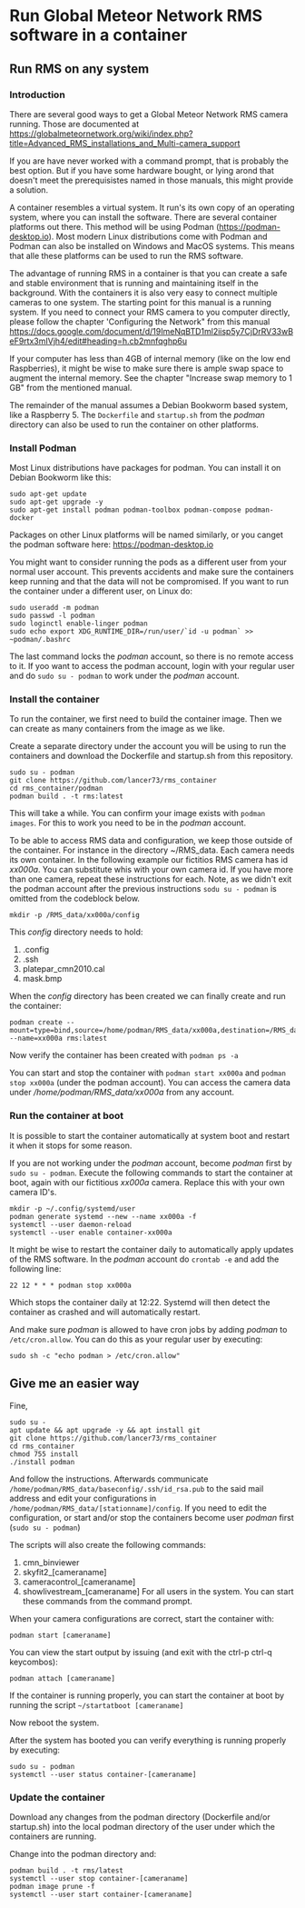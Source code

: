 # Run Global Meteor Network RMS software in a container

## Run RMS on any system

### Introduction

There are several good ways to get a Global Meteor Network RMS camera running. Those are documented at https://globalmeteornetwork.org/wiki/index.php?title=Advanced_RMS_installations_and_Multi-camera_support

If you are have never worked with a command prompt, that is probably the best option. But if you have some hardware bought, or lying arond that doesn't meet the prerequisistes named in those manuals, this might provide a solution.

A container resembles a virtual system. It run's its own copy of an operating system, where you can install the software. There are several container platforms out there. This method will be using Podman (https://podman-desktop.io). Most modern Linux distributions come with Podman and Podman can also be installed on Windows and MacOS systems. This means that alle these platforms can be used to run the RMS software.

The advantage of running RMS in a container is that you can create a safe and stable environment that is running and maintaining itself in the background. With the containers it is also very easy to connect multiple cameras to one system. The starting point for this manual is a running system. If you need to connect your RMS camera to you computer directly, please follow the chapter 'Configuring the Network" from this manual https://docs.google.com/document/d/19ImeNqBTD1ml2iisp5y7CjDrRV33wBeF9rtx3mIVjh4/edit#heading=h.cb2mnfqghp6u

If your computer has less than 4GB of internal memory (like on the low end Raspberries), it might be wise to make sure there is ample swap space to augment the internal memory. See the chapter "Increase swap memory to 1 GB" from the mentioned manual.

The remainder of the manual assumes a Debian Bookworm based system, like a Raspberry 5. The ``Dockerfile`` and ``startup.sh`` from the *podman* directory can also be used to run the container on other platforms. 


### Install Podman
Most Linux distributions have packages for podman. You can install it on Debian Bookworm like this:
```
sudo apt-get update
sudo apt-get upgrade -y
sudo apt-get install podman podman-toolbox podman-compose podman-docker
```

Packages on other Linux platforms will be named similarly, or you canget the podman software here: https://podman-desktop.io

You might want to consider running the pods as a different user from your normal user account. This prevents accidents and make sure the containers keep running and that the data will not be compromised. If you want to run the container under a different user, on Linux do:
```
sudo useradd -m podman
sudo passwd -l podman
sudo loginctl enable-linger podman
sudo echo export XDG_RUNTIME_DIR=/run/user/`id -u podman` >> ~podman/.bashrc
```
The last command locks the *podman* account, so there is no remote access to it. If yoo want to access the podman account, login with your regular user and do ``sudo su - podman`` to work under the *podman* account.

### Install the container
To run the container, we first need to build the container image. Then we can create as many containers from the image as we like. 

Create a separate directory under the account you will be using to run the containers and download the Dockerfile and startup.sh from this repository.
```
sudo su - podman
git clone https://github.com/lancer73/rms_container
cd rms_container/podman
podman build . -t rms:latest
```

This will take a while. You can confirm your image exists with ``podman images``. For this to work you need to be in the *podman* account.

To be able to access RMS data and configuration, we keep those outside of the container. For instance in the directory ~/RMS_data. Each camera needs its own container. In the following example our fictitios RMS camera has id *xx000a*. You can substitute whis with your own camera id. If you have more than one camera, repeat these instructions for each. Note, as we didn't exit the podman account after the previous instructions ``sodu su - podman`` is omitted from the codeblock below.

```
mkdir -p /RMS_data/xx000a/config
```
This *config* directory needs to hold:
1) .config
2) .ssh
3) platepar_cmn2010.cal
4) mask.bmp

When the *config* directory has been created we can finally create and run the container:
```
podman create --mount=type=bind,source=/home/podman/RMS_data/xx000a,destination=/RMS_data --name=xx000a rms:latest
```

Now verify the container has been created with ``podman ps -a``

You can start and stop the container with ``podman start xx000a`` and ``podman stop xx000a`` (under the podman account). You can access the camera data under */home/podman/RMS_data/xx000a* from any account. 

### Run the container at boot
It is possible to start the container automatically at system boot and restart it when it stops for some reason.

If you are not working under the *podman* account, become *podman* first by ``sudo su - podman``. Execute the following commands to start the container at boot, again with our fictitious *xx000a* camera. Replace this with your own camera ID's.

```
mkdir -p ~/.config/systemd/user
podman generate systemd --new --name xx000a -f
systemctl --user daemon-reload
systemctl --user enable container-xx000a
```

It might be wise to restart the container daily to automatically apply updates of the RMS software. In the *podman* account do ``crontab -e`` and add the following line:
```
22 12 * * * podman stop xx000a
```
Which stops the container daily at 12:22. Systemd will then detect the container as crashed and will automatically restart.

And make sure *podman* is allowed to have cron jobs by adding *podman* to ``/etc/cron.allow``. You can do this as your regular user by executing:
```
sudo sh -c "echo podman > /etc/cron.allow"
```

## Give me an easier way
Fine, 

```
sudo su -
apt update && apt upgrade -y && apt install git
git clone https://github.com/lancer73/rms_container
cd rms_container
chmod 755 install
./install podman
```
And follow the instructions.
Afterwards communicate ``/home/podman/RMS_data/baseconfig/.ssh/id_rsa.pub`` to the said mail address and edit your configurations in ``/home/podman/RMS_data/[stationname]/config``.
If you need to edit the configuration, or start and/or stop the containers become user *podman* first (``sudo su - podman``)

The scripts will also create the following commands:
1) cmn_binviewer
2) skyfit2_[cameraname]
3) cameracontrol_[cameraname]
4) showlivestream_[cameraname]
For all users in the system. You can start these commands from the command prompt.

When your camera configurations are correct, start the container with:
```
podman start [cameraname]
```

You can view the start output by issuing (and exit with the ctrl-p ctrl-q keycombos):
```
podman attach [cameraname]
```

If the container is running properly, you can start the container at boot by running the script  ``~/startatboot [cameraname]``

Now reboot the system.

After the system has booted you can verify everything is running properly by executing:
```
sudo su - podman
systemctl --user status container-[cameraname]
```
### Update the container
Download any changes from the podman directory (Dockerfile and/or startup.sh) into the local podman directory of the user under which the containers are running.

Change into the podman directory and:
```
podman build . -t rms/latest
systemctl --user stop container-[cameraname]
podman image prune -f
systemctl --user start container-[cameraname]
```


 



